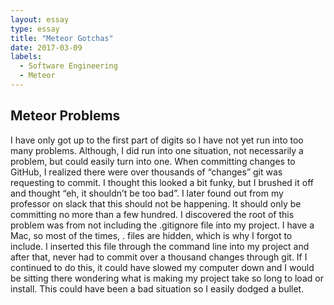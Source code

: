 ```yaml
---
layout: essay
type: essay
title: "Meteor Gotchas"
date: 2017-03-09
labels:
  - Software Engineering
  - Meteor
---
```


## Meteor Problems

I have only got up to the first part of digits so I have not yet run into too many problems. Although, I did run into one situation, not necessarily a problem, but could easily turn into one. When committing changes to GitHub, I realized there were over thousands of “changes” git was requesting to commit. I thought this looked a bit funky, but I brushed it off and thought “eh, it shouldn’t be too bad”. I later found out from my professor on slack that this should not be happening. It should only be committing no more than a few hundred. I discovered the root of this problem was from not including the .gitignore file into my project. I have a Mac, so most of the times, . files are hidden, which is why I forgot to include. I inserted this file through the command line into my project and after that, never had to commit over a thousand changes through git. If I continued to do this, it could have slowed my computer down and I would be sitting there wondering what is making my project take so long to load or install. This could have been a bad situation so I easily dodged a bullet.

